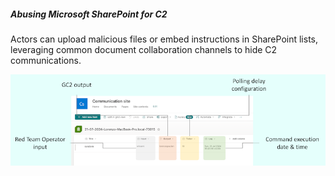 ##### Abusing Microsoft SharePoint for C2

Actors can upload malicious files or embed instructions in SharePoint lists, leveraging common document collaboration channels to hide C2 communications.

![sharepoint](/doc/sharepoint.png)